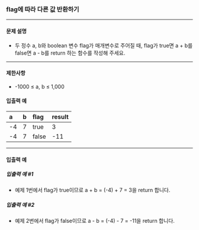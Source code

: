### flag에 따라 다른 값 반환하기

***

#### 문제 설명
* 두 정수 a, b와 boolean 변수 flag가 매개변수로 주어질 때, flag가 true면 a + b를 false면 a - b를 return 하는 함수를 작성해 주세요.

***

#### 제한사항
* -1000 ≤ a, b ≤ 1,000

#### 입출력 예
a	|b	|flag	|result|
|:--|:--|:--    |:--
-4	|7	|true	|3     |
-4	|7	|false	|-11   |

***

#### 입출력 예
##### 입출력 예 #1
* 예제 1번에서 flag가 true이므로 a + b = (-4) + 7 = 3을 return 합니다.

##### 입출력 예 #2
* 예제 2번에서 flag가 false이므로 a - b = (-4) - 7 = -11을 return 합니다.
